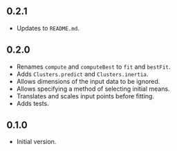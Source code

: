 ## 0.2.1

- Updates to `README.md`.

## 0.2.0

- Renames `compute` and `computeBest` to `fit` and `bestFit`.
- Adds `Clusters.predict` and `Clusters.inertia`.
- Allows dimensions of the input data to be ignored.
- Allows specifying a method of selecting initial means.
- Translates and scales input points before fitting.
- Adds tests.

## 0.1.0

- Initial version.
